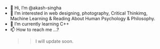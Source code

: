 - 👋 Hi, I’m @akash-singha
- 👀 I’m interested in web designing, photography, Critical Thinkimg, Machine Learning & Reading About Human Psychology & Philosophy.
- 🌱 I’m currently learning C++
- 📫 How to reach me ...?
  >>I will update soon.

<!---
akash-singha/akash-singha is a ✨ special ✨ repository because its `README.md` (this file) appears on your GitHub profile.
You can click the Preview link to take a look at your changes.
--->
